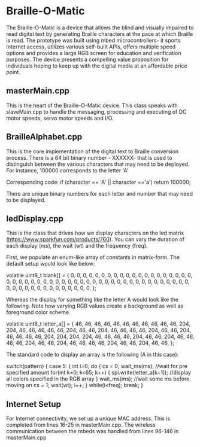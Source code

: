Braille-O-Matic
===============
The Braille-O-Matic is a device that allows the blind and visually impaired to read digital text by generating Braille characters at the pace at which Braille is read. The prototype was built using mbed microcontrollers- it sports Internet access, utilizes various self-built APIs, offers multiple speed options and provides a large RGB screen for education and verification purposes. The device presents a compelling value proposition for individuals hoping to keep up with the digital media at an affordable price point.

masterMain.cpp
--------------
This is the heart of the Braille-O-Matic device. This class speaks with slaveMain.cpp to handle the messaging, processing and executing of DC motor speeds, servo motor speeds and I/O. 

BrailleAlphabet.cpp
-------------------
This is the core implementation of the digital text to Braille conversion process. There is a 64 bit binary number - XXXXXX- that is 
used to distinguish between the various characters that may need to be deployed. For instance, 100000 corresponds to the letter 'A'

Corresponding code:
 if (character == 'A' || character =='a') return 100000;
 
There are unique binary numbers for each letter and number that may need to be displayed.

ledDisplay.cpp
--------------
This is the class that drives how we display characters on the led matrix (https://www.sparkfun.com/products/760). 
You can vary the duration of each display (ms), the wait (wt) and the frequency (freq). 

First, we populate an enum-like array of constants in matrix-form. The default setup would look like below:

volatile uint8_t blank[] = {
        0, 0, 0, 0, 0, 0, 0, 0,
        0, 0, 0, 0, 0, 0, 0, 0,
        0, 0, 0, 0, 0, 0, 0, 0,
        0, 0, 0, 0, 0, 0, 0, 0,
        0, 0, 0, 0, 0, 0, 0, 0,
        0, 0, 0, 0, 0, 0, 0, 0,
        0, 0, 0, 0, 0, 0, 0, 0,
        0, 0, 0, 0, 0, 0, 0, 0,
    };
    
Whereas the display for something like the letter A would look like the following. Note how varying RGB values create a background as well as foreground color scheme.

volatile uint8_t letter_a[] = {
        46, 46, 46, 46, 46, 46, 46, 46,
        46, 46, 46, 204, 204, 46, 46, 46,
        46, 46, 204, 46, 46, 204, 46, 46,
        46, 46, 204, 46, 46, 204, 46, 46,
        46, 46, 204, 204, 204, 204, 46, 46,
        46, 46, 204, 46, 46, 204, 46, 46,
        46, 46, 204, 46, 46, 204, 46, 46,
        46, 46, 204, 46, 46, 204, 46, 46,
    };
    
    
The standard code to display an array is the following (A in this case):

switch(pattern) {
        case 5: {
            int i=0;
            do {
                cs = 0;
                wait_ms(ms); //wait for pre specified amount
                for(int k=0; k<65; k++) {
                    spi.write(letter_a[k+1]); //display all colors specified in the RGB array
                }
                wait_ms(ms); //wait some ms before moving on
                cs = 1;
                wait(wt);
                i++;
            } while(i<freq);
            break;
        }
    
    
Internet Setup
--------------
For Internet connectivity, we set up a unique MAC address. This is completed from lines 16-25 in masterMain.cpp. The wireless communication between the mbeds was handled from lines 96-146 in masterMain.cpp
